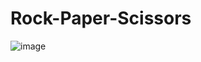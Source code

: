 # Rock-Paper-Scissors

![image](https://user-images.githubusercontent.com/78859273/212425201-e4f2226e-ec51-4606-91b5-f5300128a057.png)
